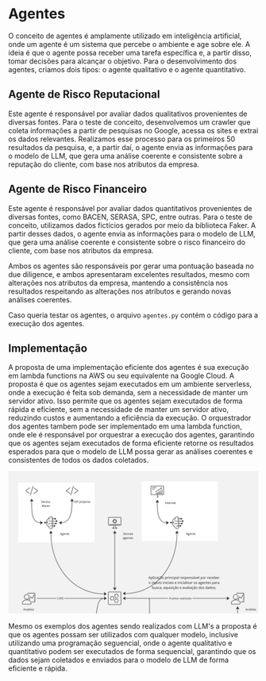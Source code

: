 # Agentes

O conceito de agentes é amplamente utilizado em inteligência artificial, onde um agente é um sistema que percebe o ambiente e age sobre ele. A ideia é que o agente possa receber uma tarefa específica e, a partir disso, tomar decisões para alcançar o objetivo. Para o desenvolvimento dos agentes, criamos dois tipos: o agente qualitativo e o agente quantitativo.

## Agente de Risco Reputacional

Este agente é responsável por avaliar dados qualitativos provenientes de diversas fontes. Para o teste de conceito, desenvolvemos um crawler que coleta informações a partir de pesquisas no Google, acessa os sites e extrai os dados relevantes. Realizamos esse processo para os primeiros 50 resultados da pesquisa, e, a partir daí, o agente envia as informações para o modelo de LLM, que gera uma análise coerente e consistente sobre a reputação do cliente, com base nos atributos da empresa.

## Agente de Risco Financeiro

Este agente é responsável por avaliar dados quantitativos provenientes de diversas fontes, como BACEN, SERASA, SPC, entre outras. Para o teste de conceito, utilizamos dados fictícios gerados por meio da biblioteca Faker. A partir desses dados, o agente envia as informações para o modelo de LLM, que gera uma análise coerente e consistente sobre o risco financeiro do cliente, com base nos atributos da empresa.

Ambos os agentes são responsáveis por gerar uma pontuação baseada no due diligence, e ambos apresentaram excelentes resultados, mesmo com alterações nos atributos da empresa, mantendo a consistência nos resultados respeitando as alterações nos atributos e gerando novas análises coerentes.

Caso queria testar os agentes, o arquivo `agentes.py` contém o código para a execução dos agentes.

## Implementação

A proposta de uma implementação eficiente dos agentes é sua execução em lambda functions na AWS ou seu equivalente na Google Cloud. A proposta é que os agentes sejam executados em um ambiente serverless, onde a execução é feita sob demanda, sem a necessidade de manter um servidor ativo. Isso permite que os agentes sejam executados de forma rápida e eficiente, sem a necessidade de manter um servidor ativo, reduzindo custos e aumentando a eficiência da execução.
O orquestrador dos agentes tambem pode ser implementado em uma lambda function, onde ele é responsável por orquestrar a execução dos agentes, garantindo que os agentes sejam executados de forma eficiente retorne os resultados esperados para que o modelo de LLM possa gerar as análises coerentes e consistentes de todos os dados coletados.

![Agentes](imagem/FluxoDeD.jpg)

Mesmo os exemplos dos agentes sendo realizados com LLM's a proposta é que os agentes possam ser utilizados com qualquer modelo, inclusive utilizando uma programação seguencial, onde o agente qualitativo e quantitativo podem ser executados de forma sequencial, garantindo que os dados sejam coletados e enviados para o modelo de LLM de forma eficiente e rápida.



